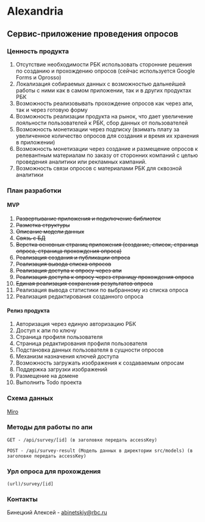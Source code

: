 # Alexandria

## Сервис-приложение проведения опросов

### Ценность продукта
1. Отсутствие необходимости РБК использовать сторонние решения по созданию и прохождению опросов (сейчас используется Google Forms и Oprosso)
2. Локализация собираемых данных с возможностью дальнейшей работы с ними как в самом приложении, так и в других продуктах РБК
3. Возможность реализовывать прохождение опросов как через апи, так и через готовую форму
4. Возможность реализации продукта на рынок, что дает увеличение лояльности пользователей к РБК, сбор данных от пользователей
5. Возможность монетизации через подписку (взимать плату за увеличенное количество опросов для создания и время их хранения в приложении)
6. Возможность монетизации через создание и размещение опросов к релевантным материалам по заказу от сторонних компаний с целью проведения аналитики или рекламных кампаний.
7. Возможность связи опросов с материалами РБК для сквозной аналитики

### План разработки
#### MVP
1. ~~Развертывание приложения и подключение библиотек~~
2. ~~Разметка структуры~~
3. ~~Описание модели данных~~
4. ~~Связь с БД~~
5. ~~Верстка основных страниц приложения (создание, список, страница опроса, страница прохождения опроса)~~
6. ~~Реализация создания и публикации опроса~~
7. ~~Реализация вывода списка опросов~~
8. ~~Реализация доступа к опросу через апи~~
9. ~~Реализация доступа к опросу через страницу прохождения опроса~~
10. ~~Единая реализация сохранения результатов опроса~~
11. Реализация вывода статистики по выбранному из списка опроса
12. Реализация редактирования созданного опроса

#### Релиз продукта
1. Авторизация через единую авторизацию РБК
2. Доступ к апи по ключу
3. Страница профиля пользователя
4. Страница редактирования профиля пользователя
5. Подстановка данных пользователя в сущности опросов
6. Механизм назначения ключей доступа
7. Возможность загружать изображения к создаваемым опросам
8. Поддержка загрузки изображений
9. Размещение на домене
10. Выполнить Todo проекта

### Схема данных

[Miro](https://miro.com/app/board/uXjVM56EpXI=/)

### Методы для работы по апи

```
GET - /api/survey/[id] (в заголовке передать accessKey)

POST - /api/survey-result (Модель данных в директории src/models) (в заголовке передать accessKey)

```

### Урл опроса для прохождения

```
(url)/survey/[id]
```

### Контакты

Бинецкий Алексей - [abinetskiy@rbc.ru](mailto:abinetskiy@rbc.ru)